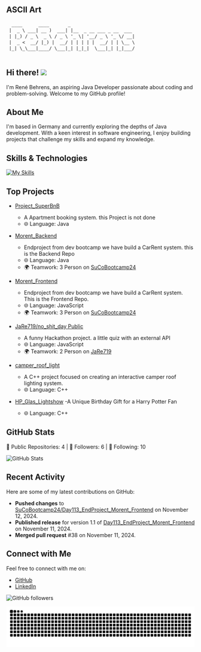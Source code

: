 ## ASCII Art

```
  ____      ____       _                        
 |  _ \ ___| __ )  ___| |__  _ __ ___ _ __  ___ 
 | |_) / _ \  _ \ / _ \ '_ \| '__/ _ \ '_ \/ __|
 |  _ <  __/ |_) |  __/ | | | | |  __/ | | \__ \
 |_| \_\___|____/ \___|_| |_|_|  \___|_| |_|___/
                                                
```

## Hi there! ![](https://user-images.githubusercontent.com/18350557/176309783-0785949b-9127-417c-8b55-ab5a4333674e.gif)

I'm René Behrens, an aspiring Java Developer passionate about coding and problem-solving. Welcome to my GitHub profile!

## About Me

I'm based in Germany and currently exploring the depths of Java development. With a keen interest in software engineering, I enjoy building projects that challenge my skills and expand my knowledge.

## Skills & Technologies

[![My Skills](https://skillicons.dev/icons?i=java,spring,maven,mysql,postgres,redis,js,react,html,css,sass,vite,docker,git,github,idea,vscodium,postman,cpp,arduino,raspberrypi&perline=8)](https://skillicons.dev)

## Top Projects

- [Project_SuperBnB](https://github.com/SuCoBootcamp24/Day85_24_09_17_Project_SuperBnB)
  - A Apartment booking system. this Project is not done
  - 🌐 Language: Java

- [Morent_Backend](https://github.com/SuCoBootcamp24/Day113_EndProject_Morent_Backend)
  - Endproject from dev bootcamp we have build a CarRent system. this is the Backend Repo
  - 🌐 Language: Java
  - 🌍 Teamwork: 3 Person on [SuCoBootcamp24](https://github.com/SuCoBootcamp24)

- [Morent_Frontend](https://github.com/SuCoBootcamp24/Day113_EndProject_Morent_Frontend)
  - Endproject from dev bootcamp we have build a CarRent system. This is the Frontend Repo.
  -  🌐 Language: JavaScript
  - 🌍 Teamwork: 3 Person on [SuCoBootcamp24](https://github.com/SuCoBootcamp24)
 
- [JaRe719/no_shit_day Public](https://github.com/JaRe719/no_shit_day)
  - A funny Hackathon project. a little quiz with an external API
  - 🌐 Language: JavaScript
  - 🌍 Teamwork: 2 Person on [JaRe719](https://github.com/JaRe719)
 
- [camper_roof_light](https://github.com/ReBehrens/camper_roof_light)
  - A C++ project focused on creating an interactive camper roof lighting system.
  -  🌐 Language: C++ 

- [HP_Glas_Lightshow](https://github.com/ReBehrens/HP_Glas_Lightshow)
  -A Unique Birthday Gift for a Harry Potter Fan
  - 🌐 Language: C++

## GitHub Stats

🚀 Public Repositories: 4 | 👥 Followers: 6 | 👤 Following: 10

![GitHub Stats](https://github-readme-stats.vercel.app/api?username=ReBehrens&show_icons=true&hide_title=true&count_private=true&theme=radical)

## Recent Activity

Here are some of my latest contributions on GitHub:

- **Pushed changes** to [SuCoBootcamp24/Day113_EndProject_Morent_Frontend](https://github.com/SuCoBootcamp24/Day113_EndProject_Morent_Frontend) on November 12, 2024.
- **Published release** for version 1.1 of [Day113_EndProject_Morent_Frontend](https://github.com/SuCoBootcamp24/Day113_EndProject_Morent_Frontend/releases/tag/V1.1) on November 11, 2024.
- **Merged pull request** #38 on November 11, 2024.

## Connect with Me

Feel free to connect with me on:

- [GitHub](https://github.com/ReBehrens)  
- [LinkedIn](https://www.linkedin.com/in/rené-behrens-303a6a170/) 

![GitHub followers](https://img.shields.io/github/followers/ReBehrens?style=social)


<img src="https://raw.githubusercontent.com/ReBehrens/ReBehrens/output/snake.svg" alt="Snake animation" />

